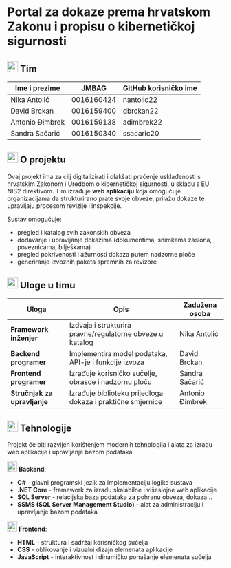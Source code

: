 # Portal za dokaze prema hrvatskom Zakonu i propisu o kibernetičkoj sigurnosti

## <img width="25" height="25" alt="team" src="https://github.com/user-attachments/assets/66286ac2-3898-45a6-a369-648e27367f9c" /> Tim

| Ime i prezime      | JMBAG        | GitHub korisničko ime  | 
|--------------------|--------------|------------------------| 
| Nika Antolić       | 0016160424   | nantolic22 |  
| David Brckan       | 0016159400   | dbrckan22 |   
| Antonio Đimbrek    | 0016159138   | adimbrek22 |  
| Sandra Sačarić     | 0016150340   | ssacaric20 |  

## <img width="25" height="25" alt="project" src="https://github.com/user-attachments/assets/afdc8967-ddb3-4a8e-8130-a9b35c14bc99" /> O projektu
Ovaj projekt ima za cilj digitalizirati i olakšati praćenje usklađenosti s hrvatskim Zakonom i Uredbom o kibernetičkoj sigurnosti, u skladu s EU NIS2 direktivom. Tim izrađuje **web aplikaciju** koja omogućuje organizacijama da strukturirano prate svoje obveze, prilažu dokaze te upravljaju procesom revizije i inspekcije.

Sustav omogućuje:
- pregled i katalog svih zakonskih obveza
- dodavanje i upravljanje dokazima (dokumentima, snimkama zaslona, poveznicama, bilješkama)
- pregled pokrivenosti i ažurnosti dokaza putem nadzorne ploče
- generiranje izvoznih paketa spremnih za revizore

## <img width="25" height="25" alt="roles" src="https://github.com/user-attachments/assets/1a64ddb6-296c-4466-a4ca-ba380fcbeaa7" /> Uloge u timu
| Uloga | Opis | Zadužena osoba |
|-------|------|----------------|
| **Framework inženjer** | Izdvaja i strukturira pravne/regulatorne obveze u katalog | Nika Antolić |
| **Backend programer** | Implementira model podataka, API-je i funkcije izvoza | David Brckan |
| **Frontend programer** | Izrađuje korisničko sučelje, obrasce i nadzornu ploču | Sandra Sačarić |
| **Stručnjak za upravljanje** | Izrađuje biblioteku prijedloga dokaza i praktične smjernice | Antonio Đimbrek |

## <img width="25" height="25" alt="tecnologies" src="https://github.com/user-attachments/assets/9d6c9784-471f-4d1d-b62c-f3e1ea5f2287" /> Tehnologije
Projekt će biti razvijen korištenjem modernih tehnologija i alata za izradu web aplikacije i upravljanje bazom podataka.

<img width="23" height="23" alt="backend" src="https://github.com/user-attachments/assets/72574d30-7dee-4d91-bbc6-7de4be6e1da2" /> **Backend**:
- **C#** - glavni programski jezik za implementaciju logike sustava
- **.NET Core** - framework za izradu skalabilne i višeslojne web aplikacije
- **SQL Server** - relacijska baza podataka za pohranu obveza, dokaza...
- **SSMS (SQL Server Management Studio)** - alat za administraciju i upravljanje bazom podataka

<img width="23" height="23" alt="frontend" src="https://github.com/user-attachments/assets/c370dd89-a03f-4480-9936-0b31250f9f42" /> **Frontend**:
- **HTML** - struktura i sadržaj korisničkog sučelja
- **CSS** - oblikovanje i vizualni dizajn elemenata aplikacije
- **JavaScript** - interaktivnost i dinamičko ponašanje elemenata sučelja
